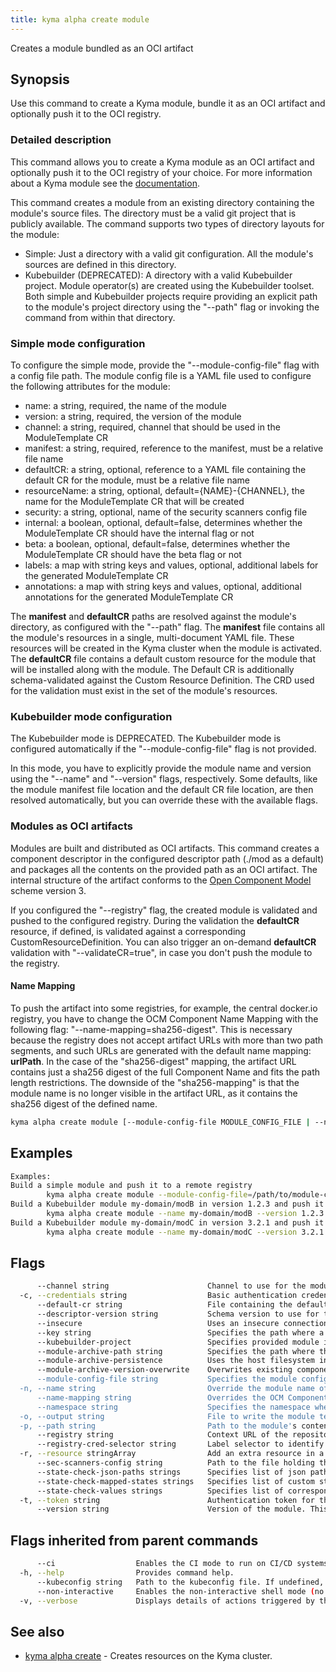 ```yaml
---
title: kyma alpha create module
---
```


Creates a module bundled as an OCI artifact

## Synopsis

Use this command to create a Kyma module, bundle it as an OCI artifact and optionally push it to the OCI registry.

### Detailed description

This command allows you to create a Kyma module as an OCI artifact and optionally push it to the OCI registry of your choice.
For more information about a Kyma module see the [documentation](https://github.com/kyma-project/lifecycle-manager).

This command creates a module from an existing directory containing the module's source files.
The directory must be a valid git project that is publicly available.
The command supports two types of directory layouts for the module:
- Simple: Just a directory with a valid git configuration. All the module's sources are defined in this directory.
- Kubebuilder (DEPRECATED): A directory with a valid Kubebuilder project. Module operator(s) are created using the Kubebuilder toolset.
Both simple and Kubebuilder projects require providing an explicit path to the module's project directory using the "--path" flag or invoking the command from within that directory.

### Simple mode configuration

To configure the simple mode, provide the "--module-config-file" flag with a config file path.
The module config file is a YAML file used to configure the following attributes for the module:

- name:         a string, required, the name of the module
- version:      a string, required, the version of the module
- channel:      a string, required, channel that should be used in the ModuleTemplate CR
- manifest:     a string, required, reference to the manifest, must be a relative file name
- defaultCR:    a string, optional, reference to a YAML file containing the default CR for the module, must be a relative file name
- resourceName: a string, optional, default={NAME}-{CHANNEL}, the name for the ModuleTemplate CR that will be created
- security:     a string, optional, name of the security scanners config file
- internal:     a boolean, optional, default=false, determines whether the ModuleTemplate CR should have the internal flag or not
- beta:         a boolean, optional, default=false, determines whether the ModuleTemplate CR should have the beta flag or not
- labels:       a map with string keys and values, optional, additional labels for the generated ModuleTemplate CR
- annotations:  a map with string keys and values, optional, additional annotations for the generated ModuleTemplate CR

The **manifest** and **defaultCR** paths are resolved against the module's directory, as configured with the "--path" flag.
The **manifest** file contains all the module's resources in a single, multi-document YAML file. These resources will be created in the Kyma cluster when the module is activated.
The **defaultCR** file contains a default custom resource for the module that will be installed along with the module.
The Default CR is additionally schema-validated against the Custom Resource Definition. The CRD used for the validation must exist in the set of the module's resources.

### Kubebuilder mode configuration
The Kubebuilder mode is DEPRECATED.
The Kubebuilder mode is configured automatically if the "--module-config-file" flag is not provided.

In this mode, you have to explicitly provide the module name and version using the "--name" and "--version" flags, respectively.
Some defaults, like the module manifest file location and the default CR file location, are then resolved automatically, but you can override these with the available flags.

### Modules as OCI artifacts
Modules are built and distributed as OCI artifacts. 
This command creates a component descriptor in the configured descriptor path (./mod as a default) and packages all the contents on the provided path as an OCI artifact.
The internal structure of the artifact conforms to the [Open Component Model](https://ocm.software/) scheme version 3.

If you configured the "--registry" flag, the created module is validated and pushed to the configured registry.
During the validation the **defaultCR** resource, if defined, is validated against a corresponding CustomResourceDefinition.
You can also trigger an on-demand **defaultCR** validation with "--validateCR=true", in case you don't push the module to the registry.

#### Name Mapping
To push the artifact into some registries, for example, the central docker.io registry, you have to change the OCM Component Name Mapping with the following flag: "--name-mapping=sha256-digest". This is necessary because the registry does not accept artifact URLs with more than two path segments, and such URLs are generated with the default name mapping: **urlPath**. In the case of the "sha256-digest" mapping, the artifact URL contains just a sha256 digest of the full Component Name and fits the path length restrictions. The downside of the "sha256-mapping" is that the module name is no longer visible in the artifact URL, as it contains the sha256 digest of the defined name.



```bash
kyma alpha create module [--module-config-file MODULE_CONFIG_FILE | --name MODULE_NAME --version MODULE_VERSION] [--path MODULE_DIRECTORY] [--registry MODULE_REGISTRY] [flags]
```

## Examples

```bash
Examples:
Build a simple module and push it to a remote registry
		kyma alpha create module --module-config-file=/path/to/module-config-file -path /path/to/module --registry http://localhost:5001/unsigned --insecure
Build a Kubebuilder module my-domain/modB in version 1.2.3 and push it to a remote registry
		kyma alpha create module --name my-domain/modB --version 1.2.3 --path /path/to/module --registry https://dockerhub.com
Build a Kubebuilder module my-domain/modC in version 3.2.1 and push it to a local registry "unsigned" subfolder without tls
		kyma alpha create module --name my-domain/modC --version 3.2.1 --path /path/to/module --registry http://localhost:5001/unsigned --insecure


```

## Flags

```bash
      --channel string                      Channel to use for the module template. (default "regular")
  -c, --credentials string                  Basic authentication credentials for the given registry in the user:password format
      --default-cr string                   File containing the default custom resource of the module. If the module is a kubebuilder project, the default CR is automatically detected.
      --descriptor-version string           Schema version to use for the generated OCM descriptor. One of ocm.software/v3alpha1,v2 (default "v2")
      --insecure                            Uses an insecure connection to access the registry.
      --key string                          Specifies the path where a private key is used for signing.
      --kubebuilder-project                 Specifies provided module is a Kubebuilder Project.
      --module-archive-path string          Specifies the path where the module artifacts are locally cached to generate the image. If the path already has a module, use the "--module-archive-version-overwrite" flag to overwrite it. (default "./mod")
      --module-archive-persistence          Uses the host filesystem instead of in-memory archiving to build the module.
      --module-archive-version-overwrite    Overwrites existing component's versions of the module. If set to false, the push is a No-Op.
      --module-config-file string           Specifies the module configuration file
  -n, --name string                         Override the module name of the kubebuilder project. If the module is not a kubebuilder project, this flag is mandatory.
      --name-mapping string                 Overrides the OCM Component Name Mapping, Use: "urlPath" or "sha256-digest". (default "urlPath")
      --namespace string                    Specifies the namespace where the ModuleTemplate is deployed. (default "kcp-system")
  -o, --output string                       File to write the module template if the module is uploaded to a registry. (default "template.yaml")
  -p, --path string                         Path to the module's contents. (default current directory)
      --registry string                     Context URL of the repository. The repository URL will be automatically added to the repository contexts in the module descriptor.
      --registry-cred-selector string       Label selector to identify an externally created Secret of type "kubernetes.io/dockerconfigjson". It allows the image to be accessed in private image registries. It can be used when you push your module to a registry with authenticated access. For example, "label1=value1,label2=value2".
  -r, --resource stringArray                Add an extra resource in a new layer in the <NAME:TYPE@PATH> format. If you provide only a path, the name defaults to the last path element, and the type is set to 'helm-chart'.
      --sec-scanners-config string          Path to the file holding the security scan configuration. (default "sec-scanners-config.yaml")
      --state-check-json-paths strings      Specifies list of json paths for custom state check for the module. Eg: status.health,status.health
      --state-check-mapped-states strings   Specifies list of custom states that are mapped to the module CR for corresponding values at the json path. Eg: Ready,Error NOTE: must be a valid Kyma CR state.
      --state-check-values strings          Specifies list of corresponding values of json paths for custom state check for the module. Eg: green,red
  -t, --token string                        Authentication token for the given registry (alternative to basic authentication).
      --version string                      Version of the module. This flag is mandatory.
```

## Flags inherited from parent commands

```bash
      --ci                  Enables the CI mode to run on CI/CD systems. It avoids any user interaction (such as no dialog prompts) and ensures that logs are formatted properly in log files (such as no spinners for CLI steps).
  -h, --help                Provides command help.
      --kubeconfig string   Path to the kubeconfig file. If undefined, Kyma CLI uses the KUBECONFIG environment variable, or falls back "/$HOME/.kube/config".
      --non-interactive     Enables the non-interactive shell mode (no colorized output, no spinner).
  -v, --verbose             Displays details of actions triggered by the command.
```

## See also

* [kyma alpha create](kyma_alpha_create.md)	 - Creates resources on the Kyma cluster.

